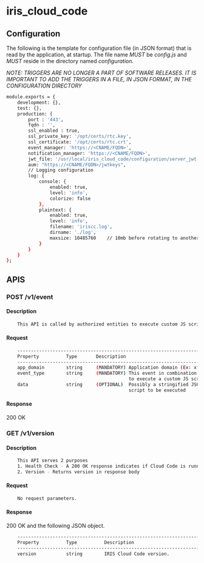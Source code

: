 # iris_cloud_code

## Configuration

The following is the template for configuration file (in JSON format) that is read by the application, at startup. The file
name *MUST* be *config.js* and *MUST* reside in the directory named *configuration*.

*NOTE: TRIGGERS ARE NO LONGER A PART OF SOFTWARE RELEASES. IT IS IMPORTANT TO ADD THE TRIGGERS IN A FILE, IN JSON FORMAT, IN THE CONFIGURATION DIRECTORY*

```sh
module.exports = {
	development: {},
	test: {},
	production: {
		port : '443',                                	                              <--- MUST specify port if ssl_enabled is false. If true, this value is ignored
		fqdn : '',                                                                  <--- FQDN/IP OF THE HOST WHERE THIS APPLICATION IS GOING TO RUN 
		ssl_enabled : true,	                                                        <--- if true, the port is ALWAYS 443
		ssl_private_key: '/opt/certs/rtc.key',                                      <--- absolute/relative PATH + key file - relative PATH starts from the base directory
		ssl_certificate: '/opt/certs/rtc.crt',                                      <--- absolute/relative PATH + cert file - relative PATH starts from the base directory		
		event_manager: 'https://<CNAME/FQDN>',                                      <--- CNAME/FQDN OF EVENT MANAGER - MUST START WITH SCHEME (HTTP:// or HTTPS://)
		notification_manager: 'https://<CNAME/FQDN>',                               <--- CNAME/FQDN OF NOTIFICATION MANAGER - MUST START WITH SCHEME (HTTP:// or HTTPS://)
		jwt_file: '/usr/local/iris_cloud_code/configuration/server_jwt.txt'         <--- FILE MUST CONTAIN A JWT WITH SCOPE "iris server". ALTHOUGH NOT MANDATORY, DO NOT CHANGE THE PATH AND FILE NAME
		aum: "https://<CNAME/FQDN>/jwtkeys",                                        <-- CNAME/FQDN OF AUTH MANAGER - MUST START WITH SCHEME (HTTP:// or HTTPS://)
		// Logging configuration
		log: {                                                                      <--- DO NOT TOUCH. LEAVE THIS ENTIRE OBJECT AS IS
			console: {
				enabled: true,
				level: 'info',
				colorize: false
			},
			plaintext: {
				enabled: true,
				level: 'info',
				filename: 'iriscc.log',
				dirname: './log',
				maxsize: 10485760    // 10mb before rotating to another file
			}
		}
	}	
};
```

## APIS

### POST /v1/event

#### Description
```sh
	This API is called by authorized entities to execute custom JS scripts
```

#### Request

```sh
	----------------------------------------------------------------------------------------------
	Property          Type       Description
	----------------------------------------------------------------------------------------------
	app_domain        string     (MANDATORY) Application domain (Ex: xfinityvoice.comcast.com,....)
	event_type        string     (MANDATORY) This event in combination with the app_domain acts as a trigger
	                                         to execute a custom JS script
	data              string     (OPTIONAL)  Possibly a stringified JSON - serves as input to the 
	                                         script to be executed
```

#### Response

200 OK 

### GET /v1/version

#### Description
```sh
	This API serves 2 purposes
	1. Health Check - A 200 OK response indicates if Cloud Code is running.
	2. Version - Returns version in response body
```

#### Request

```sh
	No request parameters.
```

#### Response

200 OK and the following JSON object.

```sh
	----------------------------------------------------------------------------------------------
	Property          Type          Description
	----------------------------------------------------------------------------------------------
	version           string        IRIS Cloud Code version.
```

